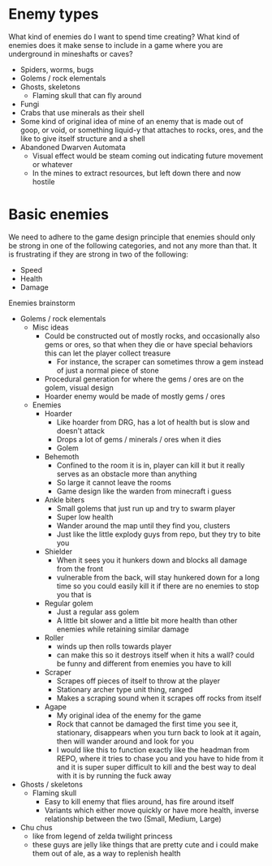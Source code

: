 # Enemy types

What kind of enemies do I want to spend time creating? What kind of enemies does it make sense to include in a game where you are underground in mineshafts or caves?
- Spiders, worms, bugs
- Golems / rock elementals
- Ghosts, skeletons
	- Flaming skull that can fly around
- Fungi
- Crabs that use minerals as their shell
- Some kind of original idea of mine of an enemy that is made out of goop, or void, or something liquid-y that attaches to rocks, ores, and the like to give itself structure and a shell
- Abandoned Dwarven Automata
	- Visual effect would be steam coming out indicating future movement or whatever
	- In the mines to extract resources, but left down there and now hostile


# Basic enemies

We need to adhere to the game design principle that enemies should only be strong in one of the following categories, and not any more than that. It is frustrating if they are strong in two of the following:
- Speed
- Health
- Damage

Enemies brainstorm
- Golems / rock elementals
	- Misc ideas
		- Could be constructed out of mostly rocks, and occasionally also gems or ores, so that when they die or have special behaviors this can let the player collect treasure
			- For instance, the scraper can sometimes throw a gem instead of just a normal piece of stone
		- Procedural generation for where the gems / ores are on the golem, visual design
		- Hoarder enemy would be made of mostly gems / ores
	- Enemies
		- Hoarder
			- Like hoarder from DRG, has a lot of health but is slow and doesn't attack
			- Drops a lot of gems / minerals / ores when it dies
			- Golem
		- Behemoth
			- Confined to the room it is in, player can kill it but it really serves as an obstacle more than anything
			- So large it cannot leave the rooms
			- Game design like the warden from minecraft i guess
		- Ankle biters
			- Small golems that just run up and try to swarm player
			- Super low health
			- Wander around the map until they find you, clusters
			- Just like the little explody guys from repo, but they try to bite you
		- Shielder
			- When it sees you it hunkers down and blocks all damage from the front
			- vulnerable from the back, will stay hunkered down for a long time so you could easily kill it if there are no enemies to stop you that is
		- Regular golem
			- Just a regular ass golem
			- A little bit slower and a little bit more health than other enemies while retaining similar damage
		- Roller
			- winds up then rolls towards player
			- can make this so it destroys itself when it hits a wall? could be funny and different from enemies you have to kill
		- Scraper
			- Scrapes off pieces of itself to throw at the player
			- Stationary archer type unit thing, ranged
			- Makes a scraping sound when it scrapes off rocks from itself
		- Agape
			- My original idea of the enemy for the game
			- Rock that cannot be damaged the first time you see it, stationary, disappears when you turn back to look at it again, then will wander around and look for you
			- I would like this to function exactly like the headman from REPO, where it tries to chase you and you have to hide from it and it is super super difficult to kill and the best way to deal with it is by running the fuck away
- Ghosts / skeletons
	- Flaming skull
		- Easy to kill enemy that flies around, has fire around itself
		- Variants which either move quickly or have more health, inverse relationship between the two (Small, Medium, Large)
- Chu chus
	- like from legend of zelda twilight princess
	- these guys are jelly like things that are pretty cute and i could make them out of ale, as a way to replenish health
